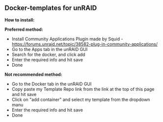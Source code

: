 ## Docker-templates for unRAID

**How to install:**

**Preferred method:**
 - Install Community Applications Plugin made by Squid - https://forums.unraid.net/topic/38582-plug-in-community-applications/
 - Go to the Apps tab in the unRAID GUI
 - Search for the docker, and click add
 - Enter the required info and hit save
 - Done

**Not recommended method:**
 - Go to the Docker tab in the unRAID GUI
 - Copy paste my Template Repo link from the link at the top of this page and hit save
 - Click on "add container" and select my template from the dropdown manu
 - Enter the required info and hit save
 - Done
 
